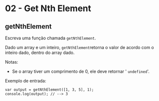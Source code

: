 # 02 - Get Nth Element

## getNthElement

Escreva uma função chamada `getNthElement`.

Dado um array e um inteiro, `getNthElement`retorna o valor de acordo com o inteiro dado, dentro do array dado.

Notas:

* Se o array tiver um comprimento de 0, ele deve retornar ' `undefined`'.

Exemplo de entrada:

```text
var output = getNthElement([1, 3, 5], 1);
console.log(output); // --> 3
```

